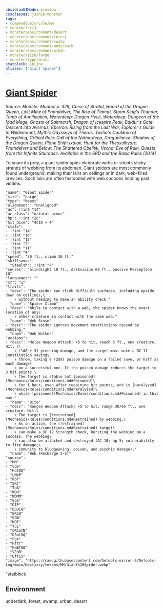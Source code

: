 ```yaml
---
obsidianUIMode: preview
cssclasses: json5e-monster
tags:
- compendium/src/5e/mm
- monster/cr/1
- monster/environment/desert
- monster/environment/forest
- monster/environment/swamp
- monster/environment/underdark
- monster/environment/urban
- monster/size/large
- monster/type/beast
statblock: inline
aliases: ["Giant Spider"]
---
```

# [Giant Spider](Mechanics\bestiary\beast/giant-spider.md)
*Source: Monster Manual p. 328, Curse of Strahd, Hoard of the Dragon Queen, Lost Mine of Phandelver, The Rise of Tiamat, Storm King's Thunder, Tomb of Annihilation, Waterdeep: Dragon Heist, Waterdeep: Dungeon of the Mad Mage, Ghosts of Saltmarsh, Dragon of Icespire Peak, Baldur's Gate: Descent Into Avernus, Eberron: Rising from the Last War, Explorer's Guide to Wildemount, Mythic Odysseys of Theros, Tasha's Cauldron of Everything, Critical Role: Call of the Netherdeep, Dragonlance: Shadow of the Dragon Queen, Plane Shift: Ixalan, Hunt for the Thessalhydra, Phandelver and Below: The Shattered Obelisk, Vecna: Eve of Ruin, Quests from the Infinite Staircase. Available in the <span title='Systems Reference Document (5.1)'>SRD</span> and the Basic Rules (2014)*  

To snare its prey, a giant spider spins elaborate webs or shoots sticky strands of webbing from its abdomen. Giant spiders are most commonly found underground, making their lairs on ceilings or in dark, web-filled crevices. Such lairs are often festooned with web cocoons holding past victims.

```statblock
"name": "Giant Spider"
"size": "Large"
"type": "beast"
"alignment": "Unaligned"
"ac": !!int "14"
"ac_class": "natural armor"
"hp": !!int "26"
"hit_dice": "4d10 + 4"
"stats":
- !!int "14"
- !!int "16"
- !!int "12"
- !!int "2"
- !!int "11"
- !!int "4"
"speed": "30 ft., climb 30 ft."
"skillsaves":
  "Stealth": !!int "7"
"senses": "blindsight 10 ft., darkvision 60 ft., passive Perception 10"
"languages": ""
"cr": "1"
"traits":
- "desc": "The spider can climb difficult surfaces, including upside down on ceilings,\
    \ without needing to make an ability check."
  "name": "Spider Climb"
- "desc": "While in contact with a web, the spider knows the exact location of any\
    \ other creature in contact with the same web."
  "name": "Web Sense"
- "desc": "The spider ignores movement restrictions caused by webbing."
  "name": "Web Walker"
"actions":
- "desc": "Melee Weapon Attack: +5 to hit, reach 5 ft., one creature. Hit: 7\
    \ (1d8 + 3) piercing damage, and the target must make a DC 11 Constitution saving\
    \ throw, taking 9 (2d8) poison damage on a failed save, or half as much damage\
    \ on a successful one. If the poison damage reduces the target to 0 hit points,\
    \ the target is stable but [poisoned](Mechanics/Rules/conditions.md#Poisoned)\
    \ for 1 hour, even after regaining hit points, and is [paralyzed](Mechanics/Rules/conditions.md#Paralyzed)\
    \ while [poisoned](Mechanics/Rules/conditions.md#Poisoned) in this way."
  "name": "Bite"
- "desc": "Ranged Weapon Attack: +5 to hit, range 30/60 ft., one creature. Hit:\
    \ The target is [restrained](Mechanics/Rules/conditions.md#Restrained) by webbing.\
    \ As an action, the [restrained](Mechanics/Rules/conditions.md#Restrained) target\
    \ can make a DC 12 Strength check, bursting the webbing on a success. The webbing\
    \ can also be attacked and destroyed (AC 10; hp 5; vulnerability to fire damage;\
    \ immunity to bludgeoning, poison, and psychic damage)."
  "name": "Web (Recharge 5-6)"
"source":
- "MM"
- "CoS"
- "HotDQ"
- "LMoP"
- "RoT"
- "SKT"
- "ToA"
- "WDH"
- "WDMM"
- "GoS"
- "DIP"
- "BGDIA"
- "ERLW"
- "EGW"
- "MOT"
- "TCE"
- "CRCotN"
- "DSotDQ"
- "PSX"
- "HftT"
- "PaBTSO"
- "VEoR"
- "QftIS"
"image": "https://raw.githubusercontent.com/5etools-mirror-3/5etools-img/main/bestiary/tokens/MM/Giant%20Spider.webp"
```
^statblock

## Environment

underdark, forest, swamp, urban, desert